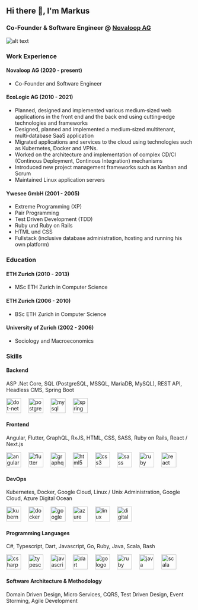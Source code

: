 ## Hi there 👋, I'm Markus

### Co-Founder & Software Engineer @ [Novaloop AG](https://novaloop.ch)

![alt text](https://files.novaloop.ch/images/novaloop/banner-ruby.png "Novaloop AG")

### Work Experience

#### Novaloop AG (2020 - present)

* Co-Founder and Software Engineer


#### EcoLogic AG (2010 - 2021)

* Planned, designed and implemented various medium‑sized web applications in the front end and the back end using cutting‑edge technologies and frameworks
* Designed, planned and implemented a medium‑sized multitenant, multi‑database SaaS application
* Migrated applications and services to the cloud using technologies such as Kubernetes, Docker and VPNs.
* Worked on the architecture and implementation of complex CD/CI (Continous Deployment, Continous Integration) mechanisms
* Introduced new project management frameworks such as Kanban and Scrum
* Maintained Linux application servers

#### Ywesee GmbH (2001 - 2005)

* Extreme Programming (XP)
* Pair Programming
* Test Driven Development (TDD)
* Ruby und Ruby on Rails
* HTML und CSS
* Fullstack (inclusive database administration, hosting and running his own platform)

### Education

#### ETH Zurich (2010 - 2013)

* MSc ETH Zurich in Computer Science

#### ETH Zurich (2006 - 2010)

* BSc ETH Zurich in Computer Science

#### University of Zurich (2002 - 2006)

* Sociology and Macroeconomics

### Skills

#### Backend

ASP .Net Core, SQL (PostgreSQL, MSSQL, MariaDB, MySQL), REST API, Headless CMS, Spring Boot

<div align="left">
  <img src="https://cdn.simpleicons.org/dotnet/512BD4" height="40" alt="dot-net logo"  />
  <img width="12" />
  <img src="https://cdn.simpleicons.org/postgresql/4169E1" height="40" alt="postgresql logo"  />
  <img width="12" />
  <img src="https://cdn.simpleicons.org/mysql/4479A1" height="40" alt="mysql logo"  />
  <img width="12" />
  <img src="https://cdn.simpleicons.org/spring/6DB33F" height="40" alt="spring logo"  />
</div>

#### Frontend

Angular, Flutter, GraphQL, RxJS, HTML, CSS, SASS, Ruby on Rails, React / Next.js

<div align="left">
  <img src="https://cdn.simpleicons.org/angular/DD0031" height="40" alt="angularjs logo"  />
  <img width="12" />
  <img src="https://cdn.simpleicons.org/flutter/02569B" height="40" alt="flutter logo"  />
  <img width="12" />
  <img src="https://cdn.simpleicons.org/graphql/E10098" height="40" alt="graphql logo"  />
  <img width="12" />
  <img src="https://cdn.simpleicons.org/html5/E34F26" height="40" alt="html5 logo"  />
  <img width="12" />
  <img src="https://cdn.simpleicons.org/css3/1572B6" height="40" alt="css3 logo"  />
  <img width="12" />
  <img src="https://cdn.simpleicons.org/sass/CC6699" height="40" alt="sass logo"  />
  <img width="12" />
  <img src="https://cdn.simpleicons.org/ruby/CC342D" height="40" alt="ruby logo"  />
  <img width="12" />
  <img src="https://cdn.simpleicons.org/react/61DAFB" height="40" alt="react logo"  />
</div>

#### DevOps 

Kubernetes, Docker, Google Cloud, Linux / Unix Administration, Google Cloud, Azure Digital Ocean

<div align="left">
  <img src="https://cdn.simpleicons.org/kubernetes/326CE5" height="40" alt="kubernetes logo"  />
  <img width="12" />
  <img src="https://cdn.simpleicons.org/docker/2496ED" height="40" alt="docker logo"  />
  <img width="12" />
  <img src="https://cdn.simpleicons.org/googlecloud/4285F4" height="40" alt="googlecloud logo"  />
  <img width="12" />
  <img src="https://cdn.jsdelivr.net/gh/devicons/devicon/icons/azure/azure-original.svg" height="40" alt="azure logo"  />
  <img width="12" />
  <img src="https://cdn.simpleicons.org/linux/FCC624" height="40" alt="linux logo"  />
  <img width="12" />
  <img src="https://cdn.simpleicons.org/digitalocean/0080FF" height="40" alt="digitalocean logo"  />
</div>

#### Programming Languages

C#, Typescript, Dart, Javascript, Go, Ruby, Java, Scala, Bash

<div align="left">
  <img src="https://cdn.jsdelivr.net/gh/devicons/devicon/icons/csharp/csharp-original.svg" height="40" alt="csharp logo"  />
  <img width="12" />
  <img src="https://cdn.simpleicons.org/typescript/3178C6" height="40" alt="typescript logo"  />
  <img width="12" />
  <img src="https://cdn.simpleicons.org/javascript/F7DF1E" height="40" alt="javascript logo"  />
  <img width="12" />
  <img src="https://cdn.simpleicons.org/dart/0175C2" height="40" alt="dart logo"  />
  <img width="12" />
  <img src="https://cdn.simpleicons.org/go/00ADD8" height="40" alt="go logo"  />
  <img width="12" />
  <img src="https://cdn.simpleicons.org/ruby/CC342D" height="40" alt="ruby logo"  />
  <img width="12" />
  <img src="https://cdn.jsdelivr.net/gh/devicons/devicon/icons/java/java-original.svg" height="40" alt="java logo"  />
  <img width="12" />
  <img src="https://cdn.simpleicons.org/scala/DC322F" height="40" alt="scala logo"  />
</div>


#### Software Architecture & Methodology

Domain Driven Design, Micro Services, CQRS, Test Driven Design, Event Storming, Agile Development
